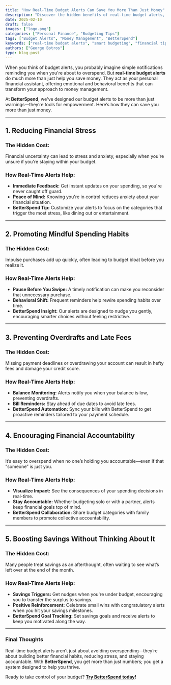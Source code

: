 ```yaml
---
title: "How Real-Time Budget Alerts Can Save You More Than Just Money"
description: "Discover the hidden benefits of real-time budget alerts, from reducing financial stress to promoting smarter spending habits with BetterSpend."
date: 2025-02-10
draft: false
images: ["logo.png"]
categories: ["Personal Finance", "Budgeting Tips"]
tags: ["Budget Alerts", "Money Management", "BetterSpend"]
keywords: ["real-time budget alerts", "smart budgeting", "financial tips"]
authors: ["George Botros"]
type: blog-post
---
```


When you think of budget alerts, you probably imagine simple notifications reminding you when you're about to overspend. But **real-time budget alerts** do much more than just help you save money. They act as your personal financial assistant, offering emotional and behavioral benefits that can transform your approach to money management.

At **BetterSpend**, we've designed our budget alerts to be more than just warnings—they’re tools for empowerment. Here’s how they can save you more than just money.

---

## 1. **Reducing Financial Stress**

### The Hidden Cost:
Financial uncertainty can lead to stress and anxiety, especially when you're unsure if you're staying within your budget.

### How Real-Time Alerts Help:
- **Immediate Feedback:** Get instant updates on your spending, so you're never caught off guard.
- **Peace of Mind:** Knowing you're in control reduces anxiety about your financial situation.
- **BetterSpend Tip:** Customize your alerts to focus on the categories that trigger the most stress, like dining out or entertainment.

---

## 2. **Promoting Mindful Spending Habits**

### The Hidden Cost:
Impulse purchases add up quickly, often leading to budget bloat before you realize it.

### How Real-Time Alerts Help:
- **Pause Before You Swipe:** A timely notification can make you reconsider that unnecessary purchase.
- **Behavioral Shift:** Frequent reminders help rewire spending habits over time.
- **BetterSpend Insight:** Our alerts are designed to nudge you gently, encouraging smarter choices without feeling restrictive.

---

## 3. **Preventing Overdrafts and Late Fees**

### The Hidden Cost:
Missing payment deadlines or overdrawing your account can result in hefty fees and damage your credit score.

### How Real-Time Alerts Help:
- **Balance Monitoring:** Alerts notify you when your balance is low, preventing overdrafts.
- **Bill Reminders:** Stay ahead of due dates to avoid late fees.
- **BetterSpend Automation:** Sync your bills with BetterSpend to get proactive reminders tailored to your payment schedule.

---

## 4. **Encouraging Financial Accountability**

### The Hidden Cost:
It’s easy to overspend when no one’s holding you accountable—even if that “someone” is just you.

### How Real-Time Alerts Help:
- **Visualize Impact:** See the consequences of your spending decisions in real-time.
- **Stay Accountable:** Whether budgeting solo or with a partner, alerts keep financial goals top of mind.
- **BetterSpend Collaboration:** Share budget categories with family members to promote collective accountability.

---

## 5. **Boosting Savings Without Thinking About It**

### The Hidden Cost:
Many people treat savings as an afterthought, often waiting to see what’s left over at the end of the month.

### How Real-Time Alerts Help:
- **Savings Triggers:** Get nudges when you're under budget, encouraging you to transfer the surplus to savings.
- **Positive Reinforcement:** Celebrate small wins with congratulatory alerts when you hit your savings milestones.
- **BetterSpend Goal Tracking:** Set savings goals and receive alerts to keep you motivated along the way.

---

### **Final Thoughts**

Real-time budget alerts aren’t just about avoiding overspending—they’re about building better financial habits, reducing stress, and staying accountable. With **BetterSpend**, you get more than just numbers; you get a system designed to help you thrive.

Ready to take control of your budget? **[Try BetterSpend today](../../)!**

